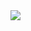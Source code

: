 <!-- ### Hi there 👋 -->

<!--
**Blossom2605/Blossom2605** is a ✨ _special_ ✨ repository because its `README.md` (this file) appears on your GitHub profile.

Here are some ideas to get you started:

- 🔭 I’m currently working on ...
- 🌱 I’m currently learning ...
- 👯 I’m looking to collaborate on ...
- 🤔 I’m looking for help with ...
- 💬 Ask me about ...
- 📫 How to reach me: ...
- 😄 Pronouns: ...
- ⚡ Fun fact: ...
-->


<img src="https://capsule-render.vercel.app/api?type=slice&color=76d7ea&height=120&section=header&text=Hi!\nI'm YONGBEOM KIM!&fontSize=70" />
